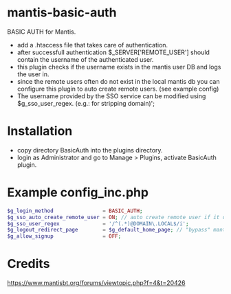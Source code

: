 # mantis-basic-auth
BASIC AUTH for Mantis.

* add a .htaccess file that takes care of authentication.
* after successfull authentication $_SERVER['REMOTE_USER'] should contain the username of the authenticated user.
* this plugin checks if the username exists in the mantis user DB and logs the user in.
* since the remote users often do not exist in the local mantis db you can configure this plugin to auto create remote users. (see example config)
* The username provided by the SSO service can be modified using $g_sso_user_regex. (e.g.: for stripping domain)';

# Installation
* copy directory BasicAuth into the plugins directory.
* login as Administrator and go to Manage > Plugins, activate BasicAuth plugin.

# Example config_inc.php
```php
$g_login_method                = BASIC_AUTH;
$g_sso_auto_create_remote_user = ON; // auto create remote user if it doesn't exist in mantis DB
$g_sso_user_regex              = '/^(.*)@DOMAIN\.LOCAL$/i';
$g_logout_redirect_page        = $g_default_home_page; // "bypass" mantis login
$g_allow_signup                = OFF;
```

# Credits
https://www.mantisbt.org/forums/viewtopic.php?f=4&t=20426

